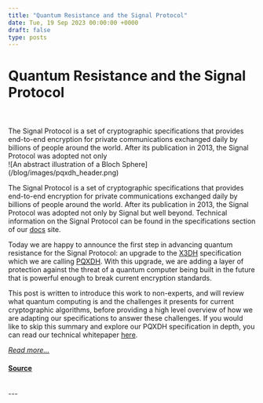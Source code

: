 ```yaml
---
title: "Quantum Resistance and the Signal Protocol"
date: Tue, 19 Sep 2023 00:00:00 +0000
draft: false
type: posts
---
```

# Quantum Resistance and the Signal Protocol

<br/>

<br/>
 The Signal Protocol is a set of cryptographic specifications that provides end-to-end encryption for private communications exchanged daily by billions of people around the world. After its publication in 2013, the Signal Protocol was adopted not only
<br/>
![An abstract illustration of a Bloch Sphere](/blog/images/pqxdh_header.png)

The Signal Protocol is a set of cryptographic specifications that provides end-to-end encryption for private communications exchanged daily by billions of people around the world. After its publication in 2013, the Signal Protocol was adopted not only by Signal but well beyond. Technical information on the Signal Protocol can be found in the specifications section of our [docs](/docs/ "Signal Technical Information") site.

Today we are happy to announce the first step in advancing quantum resistance for the Signal Protocol: an upgrade to the [X3DH](/docs/specifications/x3dh/ "The X3DH Key Agreement Protocol") specification which we are calling [PQXDH](/docs/specifications/pqxdh/ "The PQXDH Key Agreement Protocol"). With this upgrade, we are adding a layer of protection against the threat of a quantum computer being built in the future that is powerful enough to break current encryption standards.

This post is written to introduce this work to non-experts, and will review what quantum computing is and the challenges it presents for current cryptographic algorithms, before providing a high level overview of how we are adapting our specifications to answer these challenges. If you would like to skip this summary and explore our PQXDH specification in depth, you can read our technical whitepaper [here](/docs/specifications/pqxdh/ "The PQXDH Key Agreement Protocol").

[_Read more..._](https://signal.org/blog/pqxdh/)

#### [Source](https://signal.org/blog/pqxdh/)

<br/>
---
